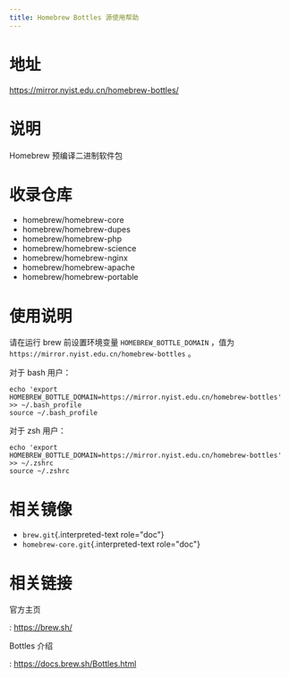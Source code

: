 ```yaml
---
title: Homebrew Bottles 源使用帮助
---
```


地址
====

<https://mirror.nyist.edu.cn/homebrew-bottles/>

说明
====

Homebrew 预编译二进制软件包

收录仓库
========

-   homebrew/homebrew-core
-   homebrew/homebrew-dupes
-   homebrew/homebrew-php
-   homebrew/homebrew-science
-   homebrew/homebrew-nginx
-   homebrew/homebrew-apache
-   homebrew/homebrew-portable

使用说明
========

请在运行 brew 前设置环境变量 `HOMEBREW_BOTTLE_DOMAIN` ，值为
`https://mirror.nyist.edu.cn/homebrew-bottles` 。

对于 bash 用户：

    echo 'export HOMEBREW_BOTTLE_DOMAIN=https://mirror.nyist.edu.cn/homebrew-bottles' >> ~/.bash_profile
    source ~/.bash_profile

对于 zsh 用户：

    echo 'export HOMEBREW_BOTTLE_DOMAIN=https://mirror.nyist.edu.cn/homebrew-bottles' >> ~/.zshrc
    source ~/.zshrc

相关镜像
========

-   `brew.git`{.interpreted-text role="doc"}
-   `homebrew-core.git`{.interpreted-text role="doc"}

相关链接
========

官方主页

:   <https://brew.sh/>

Bottles 介绍

:   <https://docs.brew.sh/Bottles.html>
